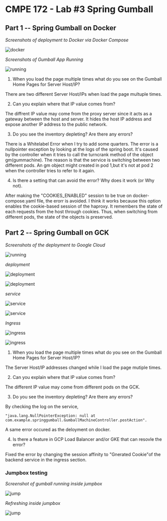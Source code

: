 # CMPE 172 - Lab #3 Spring Gumball 


## Part 1 -- Spring Gumball on Docker

*Screenshots of deployment to Docker via Docker Compose*

![docker](images/docker.png)

*Screenshots of Gumball App Running*

![running](images/running.png)

1. When you load the page multiple times what do you see on the Gumball Home Pages for Server Host/IP?

There are two different Server Host/IPs when load the page multuple times.

2. Can you explain where that IP value comes from?

The diffrent IP value may come from the proxy server since it acts as a gateway between the host and server. It hides the host IP address and expose another IP address to the public network. 

3. Do you see the inventory depleting?  Are there any errors?

There is a Whitelabel Error when I try to add some quarters. The error is a nullpointer exception by looking at the logs of the spring boot. It's caused by the controller when it tries to call the turncrank method of the object gm(gummachine). The reason is that the service is switching between two different pods. An gm object might created in pod 1,but it's not at pod 2 when the controller tries to refer to it again. 


4. Is there a setting that can avoid the error?  Why does it work (or Why not).

After making the "COOKIES_ENABLED" session to be true on docker-compose.yaml file, the erorr is avoided. I think it works because this option enables the cookie-based session of the haproxy. It remembers the state of each requests from the host through cookies. Thus, when switching from different pods, the state of the objects is preserved.



## Part 2 -- Spring Gumball on GCK


*Screenshots of the deployment to Google Cloud*

![running](images/GCKrunning.png)

*deployment*

![deployment](images/deploy1.png)

![deployment](images/deploy2.png)

*service*

![service](images/service1.png)

![service](images/service2.png)

*Ingress*

![ingress](images/ingress1.png)

![ingress](images/ingress2.png)

1. When you load the page multiple times what do you see on the Gumball Home Pages for Server Host/IP?

The Server Host/IP addresses changed while I load the page mutiple times.

2. Can you explain where that IP value comes from?

The different IP value may come from different pods on the GCK.

3. Do you see the inventory depleting?  Are there any errors?

By checking the log on the service, 

```"java.lang.NullPointerException: null at com.example.springgumball.GumballMachineController.postAction". ```

A same error occured as the deloyment on docker.

4. Is there a feature in GCP Load Balancer and/or GKE that can resovle the error? 

Fixed the error by changing the session affinity to "Gnerated Cookie"of the backend service in the ingress section. 
 
### Jumpbox testing

*Screenshot of gumball running inside jumpbox*

![jump](images/jumpbox1.png)

*Refreshing inside jumpbox*

![jump](images/jumpbox2.png)
